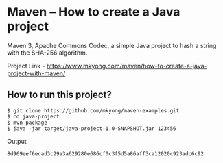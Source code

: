 # Maven – How to create a Java project
Maven 3, Apache Commons Codec, a simple Java project to hash a string with the SHA-256 algorithm.

Project Link - https://www.mkyong.com/maven/how-to-create-a-java-project-with-maven/


## How to run this project?
```
$ git clone https://github.com/mkyong/maven-examples.git
$ cd java-project
$ mvn package 
$ java -jar target/java-project-1.0-SNAPSHOT.jar 123456
```
Output
```
8d969eef6ecad3c29a3a629280e686cf0c3f5d5a86aff3ca12020c923adc6c92
```
